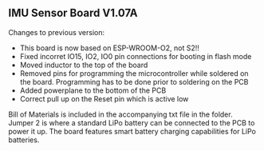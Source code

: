 ## IMU Sensor Board V1.07A

Changes to previous version:

* This board is now based on ESP-WROOM-O2, not S2!!
* Fixed incorret IO15, IO2, IO0 pin connections for booting in flash mode
* Moved inductor to the top of the board
* Removed pins for programming the microcontroller while soldered on the board. Programming has to be done prior to soldering on the PCB
* Added powerplane to the bottom of the PCB
* Correct pull up on the Reset pin which is active low

Bill of Materials is included in the accompanying txt file in the folder. Jumper 2 is where a standard LiPo battery can be connected to the PCB to power it up. The board features smart battery charging capabilities for LiPo batteries.
